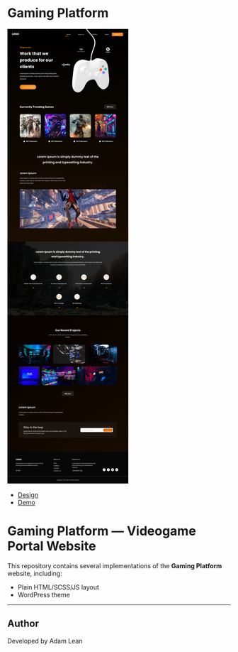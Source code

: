 # Gaming Platform

![Gaming Platform](./assets/img/screenshot.png)

- [Design](https://www.figma.com/design/oTn1jPS3r0KrnWPSVU4PUD/Gaming-Platform---Web-Design--Community-?node-id=1-4&t=l3WOeBCulwbBiSI7-1)
- [Demo](https://gameplatforn.netlify.app/)

# Gaming Platform — Videogame Portal Website

This repository contains several implementations of the **Gaming Platform** website, including:

- Plain HTML/SCSS/JS layout
- WordPress theme

---

## Author

Developed by Adam Lean

